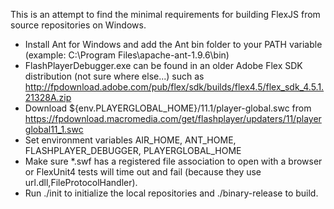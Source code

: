 This is an attempt to find the minimal requirements for building FlexJS from source repositories on Windows.
* Install Ant for Windows and add the Ant bin folder to your PATH variable (example: C:\Program Files\apache-ant-1.9.6\bin)
* FlashPlayerDebugger.exe can be found in an older Adobe Flex SDK distribution (not sure where else...) such as http://fpdownload.adobe.com/pub/flex/sdk/builds/flex4.5/flex_sdk_4.5.1.21328A.zip
* Download ${env.PLAYERGLOBAL_HOME}/11.1/player-global.swc from https://fpdownload.macromedia.com/get/flashplayer/updaters/11/playerglobal11_1.swc
* Set environment variables AIR_HOME, ANT_HOME, FLASHPLAYER_DEBUGGER, PLAYERGLOBAL_HOME
* Make sure *.swf has a registered file association to open with a browser or FlexUnit4 tests will time out and fail (because they use url.dll,FileProtocolHandler).
* Run ./init to initialize the local repositories and ./binary-release to build.